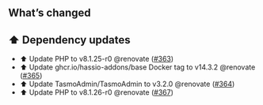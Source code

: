 ## What’s changed

## ⬆️ Dependency updates

- ⬆️ Update PHP to v8.1.25-r0 @renovate ([#363](https://github.com/hassio-addons/addon-tasmoadmin/pull/363))
- ⬆️ Update ghcr.io/hassio-addons/base Docker tag to v14.3.2 @renovate ([#365](https://github.com/hassio-addons/addon-tasmoadmin/pull/365))
- ⬆️ Update TasmoAdmin/TasmoAdmin to v3.2.0 @renovate ([#364](https://github.com/hassio-addons/addon-tasmoadmin/pull/364))
- ⬆️ Update PHP to v8.1.26-r0 @renovate ([#367](https://github.com/hassio-addons/addon-tasmoadmin/pull/367))
